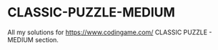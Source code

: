 # CLASSIC-PUZZLE-MEDIUM

All my solutions for https://www.codingame.com/ CLASSIC PUZZLE - MEDIUM section.

